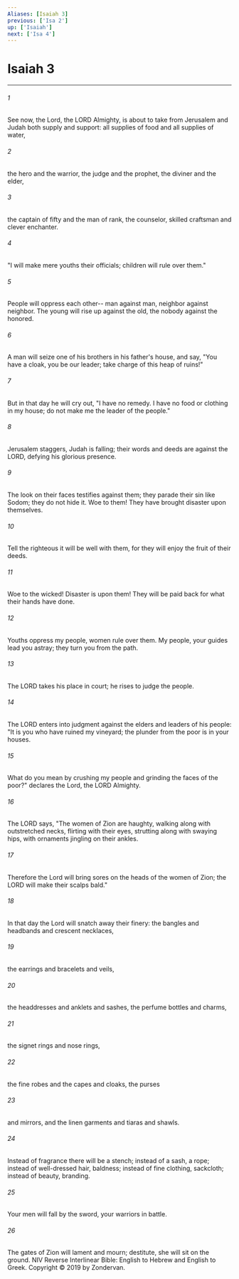 ```yaml
---
Aliases: [Isaiah 3]
previous: ['Isa 2']
up: ['Isaiah']
next: ['Isa 4']
---
```

# Isaiah 3

***


###### 1 
See now, the Lord, the LORD Almighty, is about to take from Jerusalem and Judah both supply and support: all supplies of food and all supplies of water, 

###### 2 
the hero and the warrior, the judge and the prophet, the diviner and the elder, 

###### 3 
the captain of fifty and the man of rank, the counselor, skilled craftsman and clever enchanter. 

###### 4 
"I will make mere youths their officials; children will rule over them." 

###### 5 
People will oppress each other-- man against man, neighbor against neighbor. The young will rise up against the old, the nobody against the honored. 

###### 6 
A man will seize one of his brothers in his father's house, and say, "You have a cloak, you be our leader; take charge of this heap of ruins!" 

###### 7 
But in that day he will cry out, "I have no remedy. I have no food or clothing in my house; do not make me the leader of the people." 

###### 8 
Jerusalem staggers, Judah is falling; their words and deeds are against the LORD, defying his glorious presence. 

###### 9 
The look on their faces testifies against them; they parade their sin like Sodom; they do not hide it. Woe to them! They have brought disaster upon themselves. 

###### 10 
Tell the righteous it will be well with them, for they will enjoy the fruit of their deeds. 

###### 11 
Woe to the wicked! Disaster is upon them! They will be paid back for what their hands have done. 

###### 12 
Youths oppress my people, women rule over them. My people, your guides lead you astray; they turn you from the path. 

###### 13 
The LORD takes his place in court; he rises to judge the people. 

###### 14 
The LORD enters into judgment against the elders and leaders of his people: "It is you who have ruined my vineyard; the plunder from the poor is in your houses. 

###### 15 
What do you mean by crushing my people and grinding the faces of the poor?" declares the Lord, the LORD Almighty. 

###### 16 
The LORD says, "The women of Zion are haughty, walking along with outstretched necks, flirting with their eyes, strutting along with swaying hips, with ornaments jingling on their ankles. 

###### 17 
Therefore the Lord will bring sores on the heads of the women of Zion; the LORD will make their scalps bald." 

###### 18 
In that day the Lord will snatch away their finery: the bangles and headbands and crescent necklaces, 

###### 19 
the earrings and bracelets and veils, 

###### 20 
the headdresses and anklets and sashes, the perfume bottles and charms, 

###### 21 
the signet rings and nose rings, 

###### 22 
the fine robes and the capes and cloaks, the purses 

###### 23 
and mirrors, and the linen garments and tiaras and shawls. 

###### 24 
Instead of fragrance there will be a stench; instead of a sash, a rope; instead of well-dressed hair, baldness; instead of fine clothing, sackcloth; instead of beauty, branding. 

###### 25 
Your men will fall by the sword, your warriors in battle. 

###### 26 
The gates of Zion will lament and mourn; destitute, she will sit on the ground. NIV Reverse Interlinear Bible: English to Hebrew and English to Greek. Copyright © 2019 by Zondervan.
